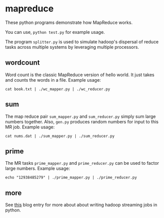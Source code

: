 mapreduce
=========

These python programs demonstrate how MapReduce works.

You can use, `python test.py` for example usage.

The program `splitter.py` is used to simulate hadoop's dispersal of reduce tasks across multiple systems by leveraging multiple processors.

wordcount
---

Word count is the classic MapReduce version of hello world. It just takes and counts the words in a file.
Example usage:

    cat book.txt | ./wc_mapper.py | ./wc_reducer.py

sum
---

The map reduce pair `sum_mapper.py` and `sum_reducer.py` simply sum large numbers together.
Also, `gen.py` produces random numbers for input to this MR job.
Example usage:

    cat nums.dat | ./sum_mapper.py | ./sum_reducer.py
  
prime
-----

The MR tasks `prime_mapper.py` and `prime_reducer.py` can be used to factor large numbers.
Example usage:

    echo "12938485279" | ./prime_mapper.py | ./prime_reducer.py

more
----

See <a href="http://www.michael-noll.com/tutorials/writing-an-hadoop-mapreduce-program-in-python/">this</a> blog entry for more about
about writing hadoop streaming jobs in python.
